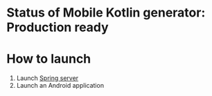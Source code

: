 # Status of Mobile Kotlin generator: Production ready

# How to launch
1. Launch [Spring server](../spring-codegen-demo/README.md)
2. Launch an Android application
